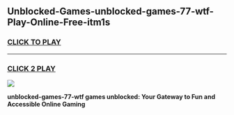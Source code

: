 
## Unblocked-Games-unblocked-games-77-wtf-Play-Online-Free-itm1s
<h3>
<a href="https://premium76.site?title=unblocked-games-77-wtf&ref=26A">CLICK TO PLAY</a></h3>
<hr>

<h3>
<a href="https://premium76.site?title=unblocked-games-77-wtf&ref=26A">CLICK 2 PLAY</a>
  
</h3>

<a href="https://premium76.site?title=unblocked-games-77-wtf&ref=26A"><img src="https://clearcache.store/games.png"></a>


**unblocked-games-77-wtf games unblocked: Your Gateway to Fun and Accessible Online Gaming**
